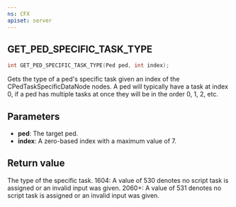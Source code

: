 ```yaml
---
ns: CFX
apiset: server
---
```

## GET_PED_SPECIFIC_TASK_TYPE

```c
int GET_PED_SPECIFIC_TASK_TYPE(Ped ped, int index);
```

Gets the type of a ped's specific task given an index of the CPedTaskSpecificDataNode nodes.
A ped will typically have a task at index 0, if a ped has multiple tasks at once they will be in the order 0, 1, 2, etc.

## Parameters
* **ped**: The target ped.
* **index**: A zero-based index with a maximum value of 7.

## Return value
The type of the specific task.
1604: A value of 530 denotes no script task is assigned or an invalid input was given.
2060+: A value of 531 denotes no script task is assigned or an invalid input was given.